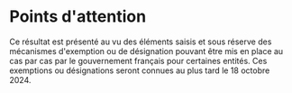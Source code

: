 # Points d'attention

Ce résultat est présenté au vu des éléments saisis et sous réserve des mécanismes d'exemption ou de désignation pouvant
être mis en place au cas par cas par le gouvernement français pour certaines entités. Ces exemptions ou désignations
seront connues au plus tard le 18 octobre 2024.
